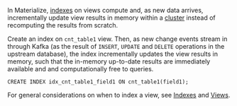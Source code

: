 In Materialize, [indexes](/concepts/indexes) on views compute and, as new data
arrives, incrementally update view results in memory within a
[cluster](/concepts/clusters/) instead of recomputing the results from scratch.

Create an index on `cnt_table1` view. Then, as new change events stream in
through Kafka (as the result of `INSERT`, `UPDATE` and `DELETE` operations in
the upstream database), the index incrementally updates the view
results in memory, such that the in-memory up-to-date results are immediately
available and and computationally free to queries.

```mzsql
CREATE INDEX idx_cnt_table1_field1 ON cnt_table1(field1);
```

For general considerations on when to index a view, see
[Indexes](/concepts/indexes/) and [Views](/concepts/views/).
